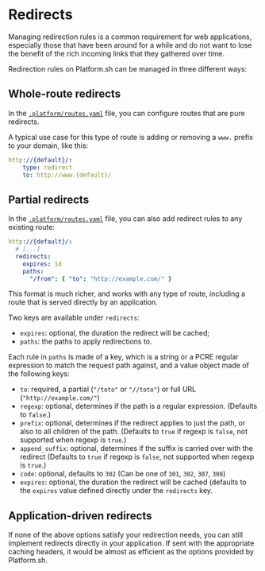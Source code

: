
# Redirects

Managing redirection rules is a common requirement for web applications, especially those that have been around for a while and do not want to lose the benefit of the rich incoming links that they gathered over time.

Redirection rules on Platform.sh can be managed in three different ways:


## Whole-route redirects

In the [`.platform/routes.yaml`](routes-yaml.html) file, you can configure routes that are pure redirects.

A typical use case for this type of route is adding or removing a `www.` prefix to your domain, like this:

```yaml
http://{default}/:
    type: redirect
    to: http://www.{default}/
```


## Partial redirects

In the [`.platform/routes.yaml`](routes-yaml.html) file, you can also add redirect rules to any existing route:

```yaml
http://{default}/:
  # [...]
  redirects:
    expires: 1d
    paths:
      "/from": { "to": "http://example.com/" }
```

This format is much richer, and works with any type of route, including a route that is served directly by an application.

Two keys are available under `redirects`:

 * `expires`: optional, the duration the redirect will be cached;
 * `paths`: the paths to apply redirections to.

Each rule in `paths` is made of a key, which is a string or a PCRE regular
expression to match the request path against, and a value object made of the
following keys:

 * `to`: required, a partial (`"/toto"` or `"//toto"`) or full URL (`"http://example.com/"`)
 * `regexp`: optional, determines if the path is a regular expression. (Defaults to `false`.)
 * `prefix`: optional, determines if the redirect applies to just the path, or
             also to all children of the path. (Defaults to `true` if regexp is
             `false`, not supported when regexp is `true`.)
 * `append_suffix`: optional, determines if the suffix is carried over with the redirect (Defaults to `true` if regexp is `false`, not supported when regexp is `true`.)
 * `code`: optional, defaults to `302` (Can be one of `301`, `302`, `307`, `308`)
 * `expires`: optional, the duration the redirect will be cached (defaults to
              the `expires` value defined directly under the `redirects` key.


## Application-driven redirects

If none of the above options satisfy your redirection needs, you can still
implement redirects directly in your application. If sent with the appropriate
caching headers, it would be almost as efficient as the options provided by
Platform.sh.
